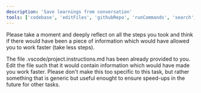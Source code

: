 ```yaml
---
description: 'Save learnings from conversation'
tools: ['codebase', 'editFiles', 'githubRepo', 'runCommands', 'search', 'searchResults', 'usages']
---
```

Please take a moment and deeply reflect on all the steps you took and think if there would have been a piece of information which would have allowed you to work faster (take less steps).

The file .vscode/project.instructions.md has been already provided to you. Edit the file such that it would contain information which would have made you work faster. Please don't make this too specific to this task, but rather something that is generic but useful enought to ensure speed-ups in the future for other tasks.
